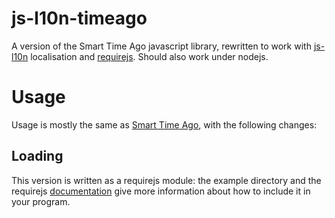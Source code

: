 js-l10n-timeago
===============

A version of the Smart Time Ago javascript library, rewritten to work with [js-l10n](https://github.com/highfellow/js-l10n) localisation and [requirejs](http://requirejs.org/). Should also work under nodejs.

Usage
=====

Usage is mostly the same as [Smart Time Ago](http://pragmaticly.github.com/smart-time-ago/), with the following changes:

Loading
-------

This version is written as a requirejs module: the example directory and the requirejs [documentation](http://requirejs.org/docs/api.html) give more information about how to include it in your program.

